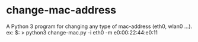 # change-mac-address
A Python 3 program for changing any type of mac-address (eth0, wlan0 ...).
ex: $: >   python3 change-mac.py -i eth0 -m e0:00:22:44:e0:11
